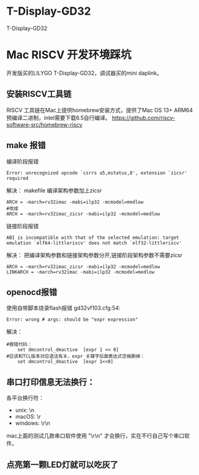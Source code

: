 # T-Display-GD32
T-Display-GD32

# Mac RISCV 开发环境踩坑

开发版买的LILYGO T-Display-GD32，调试器买的mini daplink。

## 安装RISCV工具链
RISCV 工具链在Mac上提供homebrew安装方式，提供了Mac OS 13+ ARM64 预编译二进制，intel需要下载6.5自行编译。
https://github.com/riscv-software-src/homebrew-riscv

## make 报错

编译阶段报错
```
Error: unrecognized opcode `csrrs a5,mstatus,8', extension `zicsr' required
```

解决：
makefile 编译架构参数加上zicsr
```
ARCH = -march=rv32imac -mabi=ilp32 -mcmodel=medlow
#改成
ARCH = -march=rv32imac_zicsr -mabi=ilp32 -mcmodel=medlow
```

链接阶段报错
```
ABI is incompatible with that of the selected emulation: target emulation `elf64-littleriscv' does not match `elf32-littleriscv'
```
解决：
把编译架构参数和链接架构参数分开,链接阶段架构参数不需要zicsr
```
ARCH = -march=rv32imac_zicsr -mabi=ilp32 -mcmodel=medlow
LINKARCH = -march=rv32imac -mabi=ilp32 -mcmodel=medlow
```

## openocd报错
使用自带脚本烧录flash报错 gd32vf103.cfg:54: 
```
Error: wrong # args: should be "expr expression"
```
解决：
```
#报错代码：
    set dmcontrol_dmactive  [expr 1 << 0]
#应该和TCL版本对应语法有关，expr 关键字后面表达式空格删掉：
    set dmcontrol_dmactive  [expr 1<<0]
```
## 串口打印信息无法换行：
各平台换行符：
* unix: \n
* macOS: \r
* windows: \r\n

mac上面的测试几款串口软件使用 "\r\n" 才会换行，实在不行自己写个串口软件。

## 点亮第一颗LED灯就可以吃灰了
